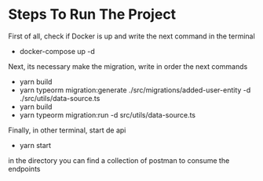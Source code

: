 # Steps To Run The Project

First of all,  check if Docker is up and write the next command in the terminal 
* docker-compose up -d

Next, its necessary make the migration, write in order the next commands 

* yarn build
* yarn typeorm migration:generate ./src/migrations/added-user-entity -d ./src/utils/data-source.ts 
* yarn build
* yarn typeorm migration:run -d src/utils/data-source.ts

Finally, in other terminal, start de api

* yarn start

in the directory you can find a collection of postman to consume the endpoints

